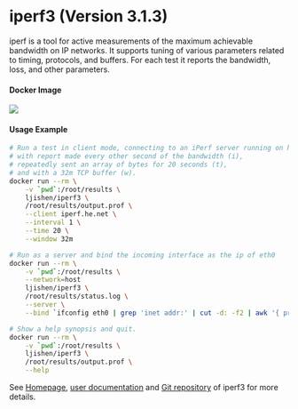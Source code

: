 # iperf3 (Version 3.1.3)iperf is a tool for active measurements of the maximum achievable bandwidth on IP networks. It supports tuning of various parameters related to timing, protocols, and buffers. For each test it reports the bandwidth, loss, and other parameters.#### Docker Image[![](https://images.microbadger.com/badges/image/ljishen/iperf3.svg)](http://microbadger.com/images/ljishen/iperf3 "Get your own image badge on microbadger.com")#### Usage Example```bash# Run a test in client mode, connecting to an iPerf server running on host (c),# with report made every other second of the bandwidth (i),# repeatedly sent an array of bytes for 20 seconds (t),# and with a 32m TCP buffer (w).docker run --rm \    -v `pwd`:/root/results \    ljishen/iperf3 \    /root/results/output.prof \    --client iperf.he.net \    --interval 1 \    --time 20 \    --window 32m# Run as a server and bind the incoming interface as the ip of eth0docker run --rm \    -v `pwd`:/root/results \    --network=host    ljishen/iperf3 \    /root/results/status.log \    --server \    --bind `ifconfig eth0 | grep 'inet addr:' | cut -d: -f2 | awk '{ print $1 }'`# Show a help synopsis and quit.docker run --rm \    -v `pwd`:/root/results \    ljishen/iperf3 \    /root/results/output.prof \    --help```See [Homepage](http://software.es.net/iperf), [user documentation](https://iperf.fr/iperf-doc.php#3doc) and [Git repository](https://github.com/esnet/iperf) of iperf3 for more details.